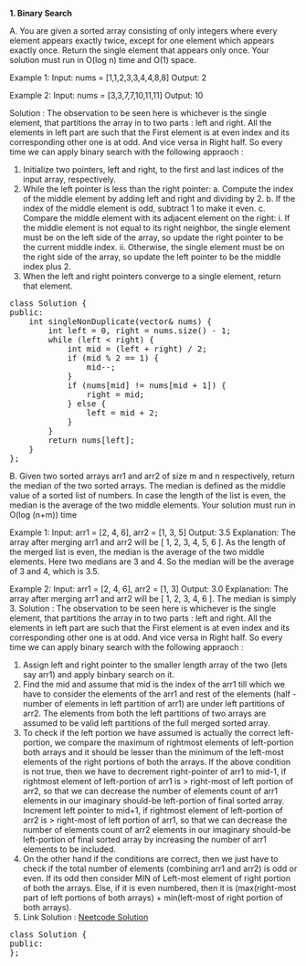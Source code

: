 **1. Binary Search**

A. You are given a sorted array consisting of only integers where every element appears exactly twice, except for one element which appears exactly once.
   Return the single element that appears only once.
   Your solution must run in O(log n) time and O(1) space.

Example 1:
Input: nums = [1,1,2,3,3,4,4,8,8]
Output: 2

Example 2:
Input: nums = [3,3,7,7,10,11,11]
Output: 10

Solution : The observation to be seen here is whichever is the single element, that partitions the array in to two parts : left and right. 
           All the elements in left part are such that the First element is at even index and its corresponding other one is at odd. And vice versa in Right half.
           So every time we can apply binary search with the following appraoch :

1. Initialize two pointers, left and right, to the first and last indices of the input array, respectively.
2. While the left pointer is less than the right pointer:
    a. Compute the index of the middle element by adding left and right and dividing by 2.
    b. If the index of the middle element is odd, subtract 1 to make it even.
    c. Compare the middle element with its adjacent element on the right:
       i. If the middle element is not equal to its right neighbor, the single element must be on the left side of the array, so update the right pointer to be the current middle index.
       ii. Otherwise, the single element must be on the right side of the array, so update the left pointer to be the middle index plus 2.
3. When the left and right pointers converge to a single element, return that element.
<pre>class Solution {
public:
    int singleNonDuplicate(vector<int>& nums) {
        int left = 0, right = nums.size() - 1;
        while (left < right) {
            int mid = (left + right) / 2;
            if (mid % 2 == 1) {
                mid--;
            }
            if (nums[mid] != nums[mid + 1]) {
                right = mid;
            } else {
                left = mid + 2;
            }
        }
        return nums[left];
    }
}; </pre>        


B. Given two sorted arrays arr1 and arr2 of size m and n respectively, return the median of the two sorted arrays. The median is defined as the middle value of a sorted list of numbers. In case the length of the list is even, the median is the average of the two middle elements.
   Your solution must run in O(log (n+m)) time

Example 1:
Input: arr1 = [2, 4, 6], arr2 = [1, 3, 5]
Output: 3.5
Explanation: The array after merging arr1 and arr2 will be [ 1, 2, 3, 4, 5, 6 ]. As the length of the merged list is even, the median is the average of the two middle elements. Here two medians are 3 and 4. So the median will be the average of 3 and 4, which is 3.5.

Example 2:
Input: arr1 = [2, 4, 6], arr2 = [1, 3]
Output: 3.0
Explanation: The array after merging arr1 and arr2 will be [ 1, 2, 3, 4, 6 ]. The median is simply 3.
Solution : The observation to be seen here is whichever is the single element, that partitions the array in to two parts : left and right. 
           All the elements in left part are such that the First element is at even index and its corresponding other one is at odd. And vice versa in Right half.
           So every time we can apply binary search with the following appraoch :

1. Assign left and right pointer to the smaller length array of the two (lets say arr1) and apply binbary search on it.
2. Find the mid and assume that mid is the index of the arr1 till which we have to consider the elements of the arr1 and rest of the elements (half - number of elements in     left partition of arr1) are under left partitions of arr2. The elements from both the left partitions of two arrays are assumed to be valid left partitions of the full      merged sorted array.
3. To check if the left portion we have assumed is actually the correct left-portion, we compare the maximum of rightmost elements of left-portion both arrays and it should    be lesser than the minimum of the left-most elements of the right portions of both the arrays. 
   If the above condition is not true, then we have to decrement right-pointer of arr1 to mid-1, if rightmost element of left-portion of arr1 is > right-most of left           portion of arr2, so that we can decrease the number of elements count of arr1 elements in our imaginary should-be left-portion of final sorted array.
   Increment left pointer to mid+1, if rightmost element of left-portion of arr2 is > right-most of left portion of arr1, so that we can decrease the number of elements        count of arr2 elements in our imaginary should-be left-portion of final sorted array by increasing the number of arr1 elements to be included.
4. On the other hand if the conditions are correct, then we just have to check if the total number of elements (combining arr1 and arr2) is odd or even. If its odd then        consider MIN of Left-most element of right portion of both the arrays. Else, if it is even numbered, then it is (max(right-most part of left portions of both arrays) +      min(left-most of right portion of both arrays).
5. Link Solution : [Neetcode Solution](https://www.youtube.com/watch?v=q6IEA26hvXc)
<pre>class Solution {
public:
}; </pre>        

